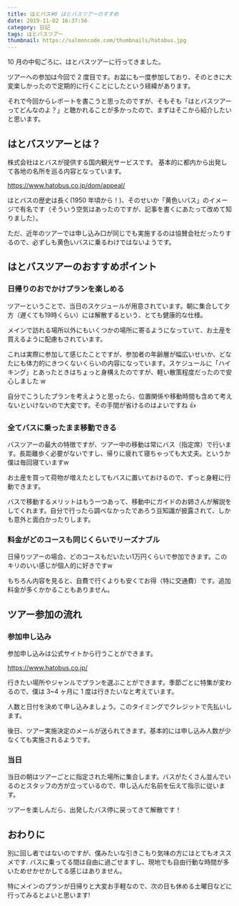 ```yaml
---
title: はとバス#0 はとバスツアーのすすめ
date: 2019-11-02 16:37:56
category: 日記
tags: はとバスツアー
thumbnail: https://salmoncode.com/thumbnails/hatobus.jpg
---
```


10 月の中旬ごろに、はとバスツアーに行ってきました。

ツアーへの参加は今回で 2 度目です。お盆にも一度参加しており、そのときに大変楽しかったので定期的に行くことにしたという経緯があります。

それで今回からレポートを書こうと思ったのですが、そもそも「はとバスツアーってどんなのよ？」と聴かれることが多かったので、まずはそこから紹介したいと思います。

<!-- more -->

## はとバスツアーとは？

株式会社はとバスが提供する国内観光サービスです。
基本的に都内から出発して各地の名所を巡る内容となっています。

https://www.hatobus.co.jp/dom/appeal/

はとバスの歴史は長く(1950 年頃から！)、そのせいか「黄色いバス」のイメージで有名です（そういう空気はあったのですが、記事を書くにあたって改めて知りました）。

ただ、近年のツアーでは申し込み口が同じでも実施するのは協賛会社だったりするので、必ずしも黄色いバスに乗るわけではないようです。

## はとバスツアーのおすすめポイント

<h3>日帰りのおでかけプランを楽しめる</h3>
ツアーということで、当日のスケジュールが用意されています。朝に集合して夕方（遅くても19時くらい）には解散するという、とても健康的な仕様。

メインで訪れる場所以外にもいくつかの場所に寄るようになっていて、お土産を買えるように配慮もされています。

これは実際に参加して感じたことですが、参加者の年齢層が幅広いせいか、どなたにも体力的にきつくないくらいの内容になっています。スケジュールに「ハイキング」とあったときはちょっと身構えたのですが、軽い散策程度だったので安心しました w

自分でこうしたプランを考えようと思ったら、位置関係や移動時間も含めて考えないといけないので大変です。その手間が省けるのはよいですね 👍

<h3>全てバスに乗ったまま移動できる</h3>
バスツアーの最大の特徴ですが、ツアー中の移動は常にバス（指定席）で行います。長距離歩く必要がないですし、帰りに疲れて寝ちゃっても大丈夫。というか僕は毎回寝ていますw

お土産を買って荷物が増えたとしてもバスに置いておけるので、ずっと身軽に行動できます。

バスで移動するメリットはもう一つあって、移動中にガイドのお姉さんが解説をしてくれます。自分で行ったら調べなかったであろう豆知識が披露されて、しかも意外と面白かったりします。

<h3>料金がどのコースも同じくらいでリーズナブル</h3>
日帰りツアーの場合、どのコースもだいたい1万円くらいで参加できます。このキリのいい感じが個人的に好きですw

もちろん内容を見ると、自費で行くよりも安くてお得（特に交通費）です。追加料金が多くかかることもありません。

## ツアー参加の流れ

<h3>参加申し込み</h3>
参加申し込みは公式サイトから行うことができます。

https://www.hatobus.co.jp/

行きたい場所やジャンルでプランを選ぶことができます。季節ごとに特集が変わるので、僕は 3~4 ヶ月に 1 度は行きたいなと考えています。

人数と日付を決めて申し込みましょう。このタイミングでクレジットで先払いします。

後日、ツアー実施決定のメールが送られてきます。基本的には申し込み人数が少なくても実施されるようです。

<h3>当日</h3>
当日の朝はツアーごとに指定された場所に集合します。バスがたくさん並んでいるのとスタッフの方が立っているので、申し込んだ名前を伝えて指示に従います。

ツアーを楽しんだら、出発したバス停に戻ってきて解散です！

## おわりに

別に回し者ではないのですが、僕みたいな引きこもり気味の方にはとてもオススメです.
バスに乗ってる間は自由に過ごせますし、現地でも自由行動な時間が多いためせかせかしてる感じはありません。

特にメインのプランが日帰りと大変お手軽なので、次の日も休める土曜日などに行ってみるとよいと思います!
